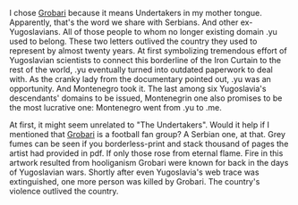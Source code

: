 I chose [Grobari](https://anthology.rhizome.org/grobari) because it means Undertakers in my mother tongue. Apparently, that's the word we share with Serbians. And other ex-Yugoslavians. All of those people to whom no longer existing domain .yu used to belong. These two letters outlived the country they used to represent by almost twenty years. At first symbolizing tremendous effort of Yugoslavian scientists to connect this borderline of the Iron Curtain to the rest of the world, .yu eventually turned into outdated paperwork to deal with. As the cranky lady from the documentary pointed out, .yu was an opportunity. And Montenegro took it. The last among six Yugoslavia's descendants' domains to be issued, Montenegrin one also promises to be the most lucrative one: Montenegro went from .yu to .me.

At first, it might seem unrelated to "The Undertakers". Would it help if I mentioned that [Grobari](https://en.wikipedia.org/wiki/Grobari) is a football fan group? A Serbian one, at that. Grey fumes can be seen if you borderless-print and stack thousand of pages the artist had provided in pdf. If only those rose from eternal flame. Fire in this artwork resulted from hooliganism Grobari were known for back in the days of Yugoslavian wars. Shortly after even Yugoslavia's web trace was extinguished, one more person was killed by Grobari. The country's violence outlived the country.